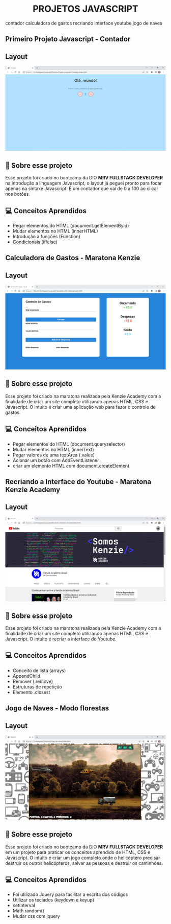
<h1 align="center">
    PROJETOS JAVASCRIPT
</h1>

<a> contador </a> <a> calculadora de gastos </a> <a> recriando interface youtube </a> <a> jogo de naves </a>

<h2>
    Primeiro Projeto Javascript - Contador
</h2>

## Layout

<img src="img-projetos/contador.png" alt="imagem do projeto contador"/>

## :rocket: Sobre esse projeto

<p>
    Esse projeto foi criado no bootcamp da DIO  <strong> MRV FULLSTACK DEVELOPER </strong> na introdução a linguagem Javascript, o layout já peguei pronto para focar apenas na sintaxe Javascript. É um contador que vai de 0 a 100 ao clicar nos botões.
</p>

## :computer: Conceitos Aprendidos

- Pegar elementos do HTML (document.getElementById)
- Mudar elementos no HTML (innerHTML)
- Introdução a funções (Function)
- Condicionais (if/else)

<h2>
    Calculadora de Gastos - Maratona Kenzie
</h2>

## Layout

<img src="img-projetos/controle-gastos.png" alt="imagem do projeto calculadora de gastos"/>

## :rocket: Sobre esse projeto

<p>
    Esse projeto foi criado na maratona realizada pela Kenzie Academy com a finalidade de criar um site completo utilizando apenas HTML, CSS e Javascript. O intuito é criar uma aplicação web para fazer o controle de gastos.
</p>

## :computer: Conceitos Aprendidos

- Pegar elementos do HTML (document.queryselector)
- Mudar elementos no HTML (innerText)
- Pegar valores de uma textArea (.value)
- Acionar um botão com AddEventListener
- criar um elemento HTML com document.createElement

<h2>
    Recriando a Interface do Youtube - Maratona Kenzie Academy
</h2>

## Layout

<img src="img-projetos/recriando-youtube.png" alt="imagem do projeto contador"/>

## :rocket: Sobre esse projeto

<p>
    Esse projeto foi criado na maratona realizada pela Kenzie Academy com a finalidade de criar um site completo utilizando apenas HTML, CSS e Javascript. O intuito é recriar a interface do Youtube.
</p>

## :computer: Conceitos Aprendidos

- Conceito de lista (arrays)
- AppendChild
- Remover (.remove)
- Estruturas de repetição
- Elemento .closest

<h2>
    Jogo de Naves - Modo florestas
</h2>

## Layout

<img src="img-projetos/jogo-naves.png" alt="imagem do projeto contador"/>

## :rocket: Sobre esse projeto

<p>
    Esse projeto foi criado no bootcamp da DIO  <strong> MRV FULLSTACK DEVELOPER </strong> em um projeto para praticar os conceitos aprendido de HTML, CSS e Javascript. O intuito é criar um jogo completo onde o helicóptero precisar destruir os outros helicópteros, salvar as pessoas e destruir os caminhões.
</p>

## :computer: Conceitos Aprendidos

- Foi utilizado Jquery para facilitar a escrita dos códigos
- Utilizar os teclados (keydown e keyup)
- setInterval
- Math.random()
- Mudar css com jquery





